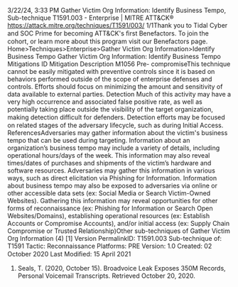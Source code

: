 3/22/24, 3:33 PM Gather Victim Org Information: Identify Business Tempo, Sub-technique T1591.003 - Enterprise | MITRE ATT&CK®
https://attack.mitre.org/techniques/T1591/003/ 1/1Thank you to Tidal Cyber and SOC Prime for becoming ATT&CK's ﬁrst Benefactors. To join the cohort, or learn more about this program visit our
Benefactors page.
Home>Techniques>Enterprise>Gather Victim Org Information>Identify Business Tempo
Gather Victim Org Information: Identify Business Tempo
Mitigations
ID Mitigation Description
M1056 Pre-
compromiseThis technique cannot be easily mitigated with preventive controls since it is based on behaviors performed
outside of the scope of enterprise defenses and controls. Efforts should focus on minimizing the amount
and sensitivity of data available to external parties.
Detection
Much of this activity may have a very high occurrence and associated false positive rate, as well as potentially taking place outside the
visibility of the target organization, making detection diﬃcult for defenders.
Detection efforts may be focused on related stages of the adversary lifecycle, such as during Initial Access.
ReferencesAdversaries may gather information about the victim's business tempo that can be used during targeting. Information about an
organization’s business tempo may include a variety of details, including operational hours/days of the week. This information may also
reveal times/dates of purchases and shipments of the victim’s hardware and software resources.
Adversaries may gather this information in various ways, such as direct elicitation via Phishing for Information. Information about business
tempo may also be exposed to adversaries via online or other accessible data sets (ex: Social Media or Search Victim-Owned Websites).
Gathering this information may reveal opportunities for other forms of reconnaissance (ex: Phishing for Information or Search Open
Websites/Domains), establishing operational resources (ex: Establish Accounts or Compromise Accounts), and/or initial access (ex: Supply
Chain Compromise or Trusted Relationship)Other sub-techniques of Gather Victim Org Information (4)
[1]
Version PermalinkID: T1591.003
Sub-technique of:  T1591
 
Tactic: Reconnaissance
 
Platforms: PRE
Version: 1.0
Created: 02 October 2020
Last Modiﬁed: 15 April 2021
1. Seals, T. (2020, October 15). Broadvoice Leak Exposes 350M
Records, Personal Voicemail Transcripts. Retrieved October
20, 2020.